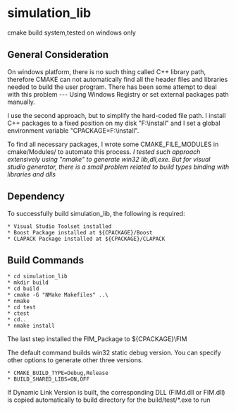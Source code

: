 # simulation_lib

cmake build system,tested on windows only

## General Consideration

On windows platform, there is no such thing called C++ library path, therefore CMAKE can not automatically find
all the header files and libraries needed to build the user program. There has been some attempt to deal with this
problem --- Using Windows Registry or set external packages path manually.  

I use the second approach, but to simplify the hard-coded file path. I install C++ packages to a fixed position on my
disk "F:\install" and I set a global environment variable "CPACKAGE=F:\install".

To find all necessary packages, I wrote some CMAKE_FILE_MODULES in cmake/Modules/ to automate this process. 
*I tested such approach extensively using "nmake" to generate win32 lib,dll,exe. But for visual studio generator, there is a small problem related to 
build types binding with libraries and dlls*

## Dependency
To successfully build simulation_lib, the following is required:

    * Visual Studio Toolset installed
    * Boost Package installed at ${CPACKAGE}/Boost
    * CLAPACK Package installed at ${CPACKAGE}/CLAPACK
   
## Build Commands
    * cd simulation_lib
    * mkdir build
    * cd build
    * cmake -G "NMake Makefiles" ..\
    * nmake
    * cd test
    * ctest
    * cd..
    * nmake install

The last step installed the FIM_Package to ${CPACKAGE}\FIM

The default command builds win32 static debug version. You can specify other options to generate other three versions.

    * CMAKE_BUILD_TYPE=Debug,Release
    * BUILD_SHARED_LIBS=ON,OFF

If Dynamic Link Version is built, the corresponding DLL (FIMd.dll or FIM.dll) is copied automatically to build directory for the build/test/*.exe to run

